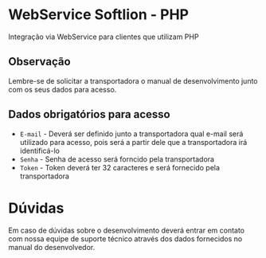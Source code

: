 # WebService Softlion - PHP
Integração via WebService para clientes que utilizam PHP

## Observação
Lembre-se de solicitar a transportadora o manual de desenvolvimento junto com os seus dados para acesso.

## Dados obrigatórios para acesso
* `E-mail` - Deverá ser definido junto a transportadora qual e-mail será utilizado para acesso, pois será a partir dele que a transportadora irá identificá-lo
* `Senha` - Senha de acesso será forncido pela transportadora
* `Token` - Token deverá ter 32 caracteres e será fornecido pela transportadora

# Dúvidas
Em caso de dúvidas sobre o desenvolvimento deverá entrar em contato com nossa equipe de suporte técnico através dos dados fornecidos no manual do desenvolvedor.

